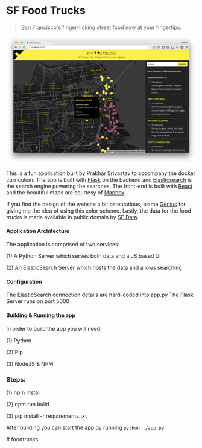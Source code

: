 SF Food Trucks
===

> San Francisco's finger-licking street food now at your fingertips.

![img](shot.png)

This is a fun application built by Prakhar Srivastav to accompany the docker curriculum. The app is built with [Flask](http://flask.pocoo.org/) on the backend and [Elasticsearch](http://elastic.co/) is the search engine powering the searches. The front-end is built with [React](http://facebook.github.io/react/) and the beautiful maps are courtesy of [Mapbox](https://www.mapbox.com/).

If you find the design of the website a bit ostentatious, blame [Genius](http://genius.com) for giving me the idea of using this color scheme.  Lastly, the data for the food trucks is made available in public domain by [SF Data](https://data.sfgov.org/Economy-and-Community/Mobile-Food-Facility-Permit/rqzj-sfat).

#### Application Architecture
The application is comprised of two services:

(1) A Python Server which serves both data and a JS based UI

(2) An ElasticSearch Server which hosts the data and allows searching

#### Configuration
The ElasticSearch connection details are hard-coded into app.py
The Flask Server runs on port 5000

#### Building & Running the app
In order to build the app you will need:

(1) Python

(2) Pip

(3) NodeJS & NPM

### Steps:

(1) npm install

(2) npm run build

(3) pip install -r requirements.txt

After building you can start the app by running `python ./app.py`

#   f o o d t r u c k s 
 
 